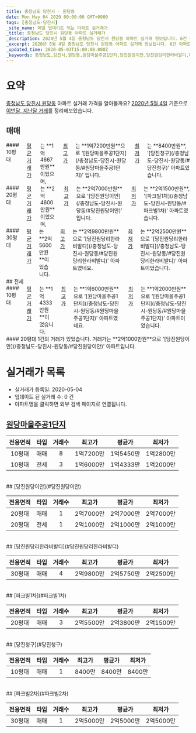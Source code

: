 ```yaml
---
title: 충청남도 당진시 - 원당동
date: Mon May 04 2020 00:00:00 GMT+0900
tags: [충청남도-당진시]
_site_name: 매일 업데이트 되는 아파트 실거래가
_title: 충청남도 당진시 원당동 아파트 실거래가
_description: 2020년 5월 4일 충청남도 당진시 원당동 아파트 실거래 정보입니다. 6건 아파트 정보가 있습니다.
_excerpt: 2020년 5월 4일 충청남도 당진시 원당동 아파트 실거래 정보입니다. 6건 아파트 정보가 있습니다.
_updated_time: 2020-05-03T15:00:00.000Z
_keywords: 충청남도,당진시,원당동,원당마을주공1단지,당진원당이안,당진원당리한라비발디,파크빌1차,당진청구,파크빌2차
---
```





# 요약
<ins>충청남도 당진시 원당동</ins> 아파트 실거래 가격을 알아볼까요? <ins>2020년 5월 4일</ins> 기준으로 <ins>이번달, 지난달 거래</ins>를 정리해보았습니다.

## 매매
<div class="container">
<div class="six columns" markdown="1">
#### 10평대
<ins>평균 거래가</ins>는 **1억4667만원**이었으며, <ins>최고가</ins>는 **1억7200만원**으로 '[원당마을주공1단지](/충청남도-당진시-원당동/#원당마을주공1단지)' 입니다. <ins>최저가</ins>는 **8400만원**, '[당진청구](/충청남도-당진시-원당동/#당진청구)' 아파트였습니다.
</div>
<div class="six columns" markdown="1">
#### 20평대
<ins>평균 거래가</ins>는 **2억4600만원**이었으며, <ins>최고가</ins>는 **2억7000만원**으로 '[당진원당이안](/충청남도-당진시-원당동/#당진원당이안)' 입니다. <ins>최저가</ins>는 **2억1500만원**, '[파크빌1차](/충청남도-당진시-원당동/#파크빌1차)' 아파트였습니다.
</div>
</div>
<div class="container">
<div class="twelve columns" markdown="1">
#### 30평대
<ins>평균 거래가</ins>는 **2억5600만원**이었습니다. <ins>최고가</ins>는 **2억9800만원**으로 '[당진원당리한라비발디](/충청남도-당진시-원당동/#당진원당리한라비발디)' 아파트였네요. <ins>최저가</ins>는 **2억2500만원**으로 '[당진원당리한라비발디](/충청남도-당진시-원당동/#당진원당리한라비발디)' 아파트이었습니다.
</div>
</div>
## 전세
<div class="container">
<div class="six columns" markdown="1">
#### 10평대
<ins>평균 거래가</ins>는 **1억4333만원**이었습니다. <ins>최고가</ins>는 **1억6000만원**으로 '[원당마을주공1단지](/충청남도-당진시-원당동/#원당마을주공1단지)' 아파트였네요. <ins>최저가</ins>는 **1억2000만원**으로 '[원당마을주공1단지](/충청남도-당진시-원당동/#원당마을주공1단지)' 아파트이었습니다.
</div>
<div class="six columns" markdown="1">
#### 20평대
1건의 거래가 있었습니다. 거래가는 **2억1000만원**으로 '[당진원당이안](/충청남도-당진시-원당동/#당진원당이안)' 아파트입니다.
</div>
</div>



# 실거래가 목록
- 실거래가 등록일: 2020-05-04
- 업데이트 된 실거래 수: 0 건
- 아파트명을 클릭하면 외부 검색 페이지로 연결됩니다.

## [원당마을주공1단지](#원당마을주공1단지)

|전용면적|타입|거래수|최고가|평균가|최저가|
|:---:|:---:|:---:|:---:|:---:|:---:|
|10평대|<span class="deal-type-1">매매</span>|8|1억7200만|1억5450만|1억2800만|
|10평대|<span class="deal-type-2">전세</span>|3|1억6000만|1억4333만|1억2000만|

<br/>
## [당진원당이안](#당진원당이안)

|전용면적|타입|거래수|최고가|평균가|최저가|
|:---:|:---:|:---:|:---:|:---:|:---:|
|20평대|<span class="deal-type-1">매매</span>|1|2억7000만|2억7000만|2억7000만|
|20평대|<span class="deal-type-2">전세</span>|1|2억1000만|2억1000만|2억1000만|

<br/>
## [당진원당리한라비발디](#당진원당리한라비발디)

|전용면적|타입|거래수|최고가|평균가|최저가|
|:---:|:---:|:---:|:---:|:---:|:---:|
|30평대|<span class="deal-type-1">매매</span>|4|2억9800만|2억5750만|2억2500만|

<br/>
## [파크빌1차](#파크빌1차)

|전용면적|타입|거래수|최고가|평균가|최저가|
|:---:|:---:|:---:|:---:|:---:|:---:|
|20평대|<span class="deal-type-1">매매</span>|3|2억5500만|2억3800만|2억1500만|

<br/>
## [당진청구](#당진청구)

|전용면적|타입|거래수|최고가|평균가|최저가|
|:---:|:---:|:---:|:---:|:---:|:---:|
|10평대|<span class="deal-type-1">매매</span>|1|8400만|8400만|8400만|

<br/>
## [파크빌2차](#파크빌2차)

|전용면적|타입|거래수|최고가|평균가|최저가|
|:---:|:---:|:---:|:---:|:---:|:---:|
|30평대|<span class="deal-type-1">매매</span>|1|2억5000만|2억5000만|2억5000만|

<br/>




